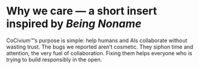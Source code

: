 # Why we care — a short insert inspired by *Being Noname*

CoCivium™’s purpose is simple: help humans and AIs collaborate without wasting trust.  The bugs we reported aren’t cosmetic.  They siphon time and attention, the very fuel of collaboration.  Fixing them helps everyone who is trying to build responsibly in the open.

